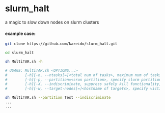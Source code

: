 # slurm_halt
a magic to slow down nodes on slurm clusters

#### example case:
```bash
git clone https://github.com/kareido/slurm_halt.git

cd slurm_halt

sh MultiTAR.sh -h

# USAGE: MultiTAR.sh <OPTIONS...>
#        [-h][-n, --ntasks[=]<total num of tasks>, maximum num of tasks]
#        [-h][-p, --partition=<srun partition>, specify slurm partition]
#        [-h][-X, --indiscriminate, suppress safely kill functionality]
#        [-h][-w, --target-nodes[=]<hostname of targets>, specify victim(s)]

sh MultiTAR.sh --partition Test --indiscriminate
...
...
```  
